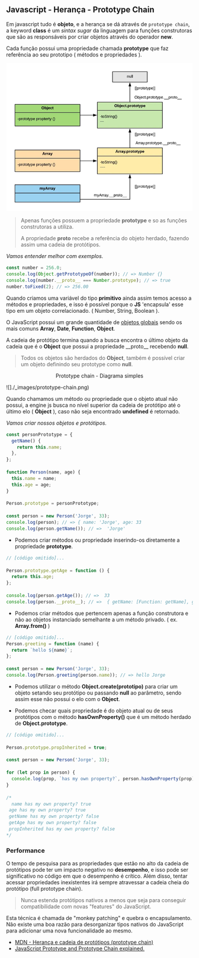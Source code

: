 ## Javascript - Herança - Prototype Chain

Em javascript tudo é **objeto**, e a herança se dá através de `prototype chain`, a keyword **class** é um _sintax sugar_ da linguagem para funções construtoras que são as responsáveis por criar objetos através do operador **new**.

Cada função possui uma propriedade chamada **prototype** que faz referência ao seu prototipo ( métodos e propriedades ).

![](../_images/prototype-proto2.webp)

> Apenas funções possuem a propriedade **prototype** e so as funções construtoras a utiliza.
>
> A propriedade **proto** recebe a referência do objeto herdado, fazendo assim uma cadeia de protótipos.

_Vamos entender melhor com exemplos._

```js
const number = 256.0;
console.log(Object.getPrototypeOf(number)); // => Number {}
console.log(number.__proto__ === Number.prototype); // => true
number.toFixed(2); // => 256.00
```

Quando criamos uma variável do tipo **primitivo** ainda assim temos acesso a métodos e propriedades, e isso é possível porque o **JS** 'encapsula' esse tipo em um objeto correlacionado. ( Number, String, Boolean ).

O JavaScript possui um grande quantidade de [objetos globais](https://developer.mozilla.org/pt-BR/docs/Web/JavaScript/Reference/Global_Objects) sendo os mais comuns **Array**, **Date**, **Function**, **Object**.

A cadeia de protótipo termina quando a busca encontra o último objeto da cadeia que é o **Object** que possui a propriedade \_\_proto\_\_ recebendo **null**.

> Todos os objetos são herdados do **Object**, também é possível criar um objeto definindo seu prototype como **null**.

<p align='center'> Prototype chain - Diagrama simples</p>

![]./_images/prototype-chain.png)

Quando chamamos um método ou propriedade que o objeto atual não possui, a engine js busca no nível superior da cadeia de protótipo até o último elo ( **Object** ), caso não seja encontrado **undefined** é retornado.

_Vamos criar nossos objetos e protótipos._

```js
const personPrototype = {
  getName() {
    return this.name;
  },
};

function Person(name, age) {
  this.name = name;
  this.age = age;
}

Person.prototype = personPrototype;

const person = new Person('Jorge', 33);
console.log(person); // => { name: 'Jorge', age: 33
console.log(person.getName()); // =>  'Jorge'
```

- Podemos criar métodos ou propriedade inserindo-os diretamente a propriedade **prototype**.

```js
// [código omitido]...

Person.prototype.getAge = function () {
  return this.age;
};

console.log(person.getAge()); // =>  33
console.log(person.__proto__); // =>  { getName: [Function: getName], getAge: [Function (anonymous)] }
```

- Podemos criar métodos que pertencem apenas a função construtora e não ao objetos instanciado semelhante a um método privado. ( ex. **Array.from()** )

```js
// [código omitido]...
Person.greeting = function (name) {
  return `hello ${name}`;
};

const person = new Person('Jorge', 33);
console.log(Person.greeting(person.name)); // => hello Jorge
```

- Podemos utilizar o método **Object.create(prototipo)** para criar um objeto setando seu protótipo ou passando **null** ao parâmetro, sendo assim esse não possui o elo com o **Object**.

- Podemos checar quais propriedade é do objeto atual ou de seus protótipos com o método **hasOwnProperty()** que é um método herdado de **Object.prototype**.

```js
// [código omitido]...

Person.prototype.propInherited = true;

const person = new Person('Jorge', 33);

for (let prop in person) {
  console.log(prop, `has my own property?`, person.hasOwnProperty(prop));
}

/*
  name has my own property? true
 age has my own property? true
 getName has my own property? false
 getAge has my own property? false
 propInherited has my own property? false
*/
```

### Performance

O tempo de pesquisa para as propriedades que estão no alto da cadeia de protótipos pode ter um impacto negativo no **desempenho**, e isso pode ser significativo no código em que o desempenho é crítico. Além disso, tentar acessar propriedades inexistentes irá sempre atravessar a cadeia cheia do protótipo (full prototype chain).

> Nunca estenda protótipos nativos a menos que seja para conseguir compatibilidade com novas "features" do JavaScript.

Esta técnica é chamada de "monkey patching" e quebra o encapsulamento. Não existe uma boa razão para desorganizar tipos nativos do JavaScript para adicionar uma nova funcionalidade ao mesmo.

- [MDN - Herança e cadeia de protótipos (prototype chain)](https://developer.mozilla.org/pt-BR/docs/Web/JavaScript/Inheritance_and_the_prototype_chain)
- [JavaScript Prototype and Prototype Chain explained.](https://blog.bigoodyssey.com/javascript-prototype-and-prototype-chain-explained-fdc2ec17dd04)
